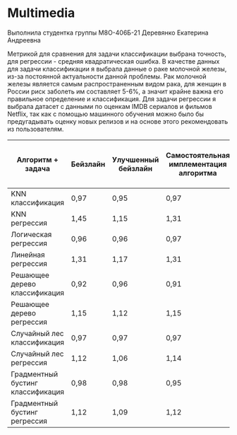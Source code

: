 # Multimedia

Выполнила студентка группы М8О-406Б-21 Деревянко Екатерина Андреевна

Метрикой для сравнения для задачи классификации выбрана точность, для регрессии - средняя квадратическая ошибка.
В качестве данных для задачи классификации я выбрала данные о раке молочной железы, из-за постоянной актуальности данной проблемы. Рак молочной железы является самым распространенным видом рака, для женщин в России риск заболеть им составляет 5-6%, а значит крайне важна его правильное определение и классификация.
Для задачи регрессии я выбрала датасет с данными по оценкам IMDB сериалов и фильмов Netflix, так как с помощью машинного обучения можно было бы предугадывать оценку новых релизов и на основе этого рекомендовать из пользователям.

| Алгоритм + задача  | Бейзлайн |Улучшенный бейзлайн|Самостоятельная имплементация алгоритма|Самостоятельная имплементация алгоритма улучшенный бейзлайн|
| ------------- | ------------- |-------------|-------------|-------------|
|KNN классификация|0,97|0,95|0,97|0,97|
|KNN регрессия|1,45|1,15|1,31|1,15|
|Логическая регрессия|0,96|0,96|0,97|0,99|
|Линейная регрессия|1,31|1,17|1,31|1,17|
|Решающее дерево классификация|0,92|0,96|0,91|0,93|
|Решающее дерево регрессия|1,15|1,12|1,15|1,12|
|Случайный лес классификация|0,97|0,97|0,97|0,97|
|Случайный лес регрессия|1,12|1,06|1,14||
|Градментный бустинг классификация|0,98|0,98|0,95|0,95|
|Градментный бустинг регрессия|1,12|1,09|1,12|1,07|
